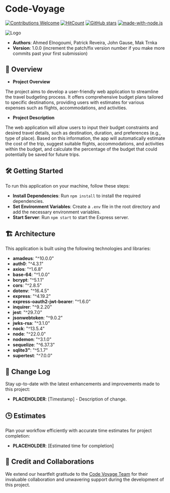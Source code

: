 # Code-Voyage

[![Contributions Welcome](https://img.shields.io/badge/contributions-welcome-brightgreen.svg?style=round)](https://github.com/Code-Voyage-CF/code-voyage/issues)
[![HitCount](http://hits.dwyl.com/Code-Voyage-CF/code-voyage.svg)](http://hits.dwyl.com/Code-Voyage-CF/code-voyage)
[![GitHub stars](https://img.shields.io/github/stars/Code-Voyage-CF/code-voyage.svg?style=social&label=Star&maxAge=2592000)](https://GitHub.com/Code-Voyage-CF/code-voyage/stargazers/)
[![made-with-node.js](https://img.shields.io/badge/Made%20with-Node.js-1f425f.svg)](https://nodejs.org/)

![Logo](https://avatars.githubusercontent.com/u/168231233?s=400&u=35061c7cd2dd71fd65fcf513613191d265afd1db&v=4)

- **Authors**: Ahmed Elnogoumi, Patrick Reveira, John Gause, Mak Trnka
- **Version**: 1.0.0 (increment the patch/fix version number if you make more commits past your first submission)

## 🚀 Overview

- **Project Overview**

The project aims to develop a user-friendly web application to streamline the travel budgeting process. It offers comprehensive budget plans tailored to specific destinations, providing users with estimates for various expenses such as flights, accommodations, and activities.

- **Project Description**

The web application will allow users to input their budget constraints and desired travel details, such as destination, duration, and preferences (e.g., type of place). Based on this information, the app will automatically estimate the cost of the trip, suggest suitable flights, accommodations, and activities within the budget, and calculate the percentage of the budget that could potentially be saved for future trips.

## 🛠️ Getting Started

To run this application on your machine, follow these steps:

- **Install Dependencies**: Run `npm install` to install the required dependencies.
- **Set Environment Variables**: Create a `.env` file in the root directory and add the necessary environment variables.
- **Start Server**: Run `npm start` to start the Express server.

## 🏗️ Architecture

This application is built using the following technologies and libraries:

- **amadeus**: "^10.0.0"
- **auth0**: "^4.3.1"
- **axios**: "^1.6.8"
- **base-64**: "^1.0.0"
- **bcrypt**: "^5.1.1"
- **cors**: "^2.8.5"
- **dotenv**: "^16.4.5"
- **express**: "^4.19.2"
- **express-oauth2-jwt-bearer**: "^1.6.0"
- **inquirer**: "^9.2.20"
- **jest**: "^29.7.0"
- **jsonwebtoken**: "^9.0.2"
- **jwks-rsa**: "^3.1.0"
- **nock**: "^13.5.4"
- **node**: "^22.0.0"
- **nodemon**: "^3.1.0"
- **sequelize**: "^6.37.3"
- **sqlite3"**: "^5.1.7"
- **supertest**: "^7.0.0"

## 🔄 Change Log

Stay up-to-date with the latest enhancements and improvements made to this project:

- **PLACEHOLDER**: [Timestamp] - Description of change.

## 🕒 Estimates

Plan your workflow efficiently with accurate time estimates for project completion:

- **PLACEHOLDER**: [Estimated time for completion]

## 🤝 Credit and Collaborations

We extend our heartfelt gratitude to the [Code Voyage Team](https://github.com/Code-Voyage-CF) for their invaluable collaboration and unwavering support during the development of this project.
